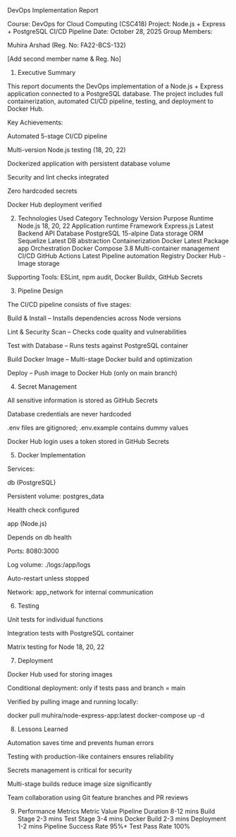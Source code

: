 DevOps Implementation Report

Course: DevOps for Cloud Computing (CSC418)
Project: Node.js + Express + PostgreSQL CI/CD Pipeline
Date: October 28, 2025
Group Members:

Muhira Arshad (Reg. No: FA22-BCS-132)

[Add second member name & Reg. No]

1. Executive Summary

This report documents the DevOps implementation of a Node.js + Express application connected to a PostgreSQL database.
The project includes full containerization, automated CI/CD pipeline, testing, and deployment to Docker Hub.

Key Achievements:

Automated 5-stage CI/CD pipeline

Multi-version Node.js testing (18, 20, 22)

Dockerized application with persistent database volume

Security and lint checks integrated

Zero hardcoded secrets

Docker Hub deployment verified

2. Technologies Used
Category	Technology	Version	Purpose
Runtime	Node.js	18, 20, 22	Application runtime
Framework	Express.js	Latest	Backend API
Database	PostgreSQL	15-alpine	Data storage
ORM	Sequelize	Latest	DB abstraction
Containerization	Docker	Latest	Package app
Orchestration	Docker Compose	3.8	Multi-container management
CI/CD	GitHub Actions	Latest	Pipeline automation
Registry	Docker Hub	-	Image storage

Supporting Tools: ESLint, npm audit, Docker Buildx, GitHub Secrets

3. Pipeline Design

The CI/CD pipeline consists of five stages:

Build & Install – Installs dependencies across Node versions

Lint & Security Scan – Checks code quality and vulnerabilities

Test with Database – Runs tests against PostgreSQL container

Build Docker Image – Multi-stage Docker build and optimization

Deploy – Push image to Docker Hub (only on main branch)

4. Secret Management

All sensitive information is stored as GitHub Secrets

Database credentials are never hardcoded

.env files are gitignored; .env.example contains dummy values

Docker Hub login uses a token stored in GitHub Secrets

5. Docker Implementation

Services:

db (PostgreSQL)

Persistent volume: postgres_data

Health check configured

app (Node.js)

Depends on db health

Ports: 8080:3000

Log volume: ./logs:/app/logs

Auto-restart unless stopped

Network: app_network for internal communication

6. Testing

Unit tests for individual functions

Integration tests with PostgreSQL container

Matrix testing for Node 18, 20, 22

7. Deployment

Docker Hub used for storing images

Conditional deployment: only if tests pass and branch = main

Verified by pulling image and running locally:

docker pull muhira/node-express-app:latest
docker-compose up -d

8. Lessons Learned

Automation saves time and prevents human errors

Testing with production-like containers ensures reliability

Secrets management is critical for security

Multi-stage builds reduce image size significantly

Team collaboration using Git feature branches and PR reviews

9. Performance Metrics
Metric	Value
Pipeline Duration	8-12 mins
Build Stage	2-3 mins
Test Stage	3-4 mins
Docker Build	2-3 mins
Deployment	1-2 mins
Pipeline Success Rate	95%+
Test Pass Rate	100%